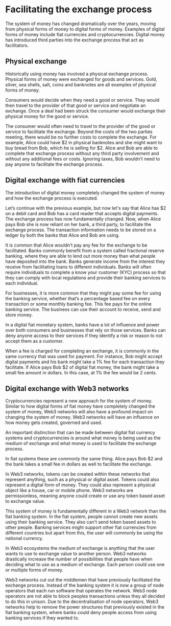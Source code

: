 # Facilitating the exchange process

The system of money has changed dramatically over the years, moving from physical forms of money to digital forms of money. Examples of digital forms of money include fiat currencies and cryptocurrencies. Digital money has introduced third parties into the exchange process that act as facilitators.&#x20;



## Physical exchange

Historically using money has involved a physical exchange process. Physical forms of money were exchanged for goods and services. Gold, silver, sea shells, salt, coins and banknotes are all examples of physical forms of money.

Consumers would decide when they need a good or service. They would then travel to the provider of that good or service and negotiate an exchange. Once a deal had been struck the consumer would exchange their physical money for the good or service.

The consumer would often need to travel to the provider of the good or service to facilitate the exchange. Beyond the costs of the two parties meeting, there would be no further costs to complete the exchange. For example, Alice could have $2 in physical banknotes and she might want to buy bread from Bob, which he is selling for $2. Alice and Bob are able to complete that exchange process without any third party involvement and without any additional fees or costs. Ignoring taxes, Bob wouldn’t need to pay anyone to facilitate the exchange process.



## Digital exchange with fiat currencies

The introduction of digital money completely changed the system of money and how the exchange process is executed.

Let’s continue with the previous example, but now let's say that Alice has $2 on a debit card and Bob has a card reader that accepts digital payments. The exchange process has now fundamentally changed. Now, when Alice pays Bob she is now reliant on her bank, a third party, to facilitate the exchange process. The transaction information needs to be stored on a ledger by both the banks that Alice and Bob are using.

It is common that Alice wouldn’t pay any fee for the exchange to be facilitated. Banks commonly benefit from a system called fractional reserve banking, where they are able to lend out more money than what people have deposited into the bank. Banks generate income from the interest they receive from facilitating loans to different individuals. Banks will often require individuals to complete a know your customer (KYC) process so that they can comply with local regulations and provide their banking services to each individual.

For businesses, it is more common that they might pay some fee for using the banking service, whether that’s a percentage based fee on every transaction or some monthly banking fee. This fee pays for the online banking service. The business can use their account to receive, send and store money.

In a digital fiat monetary system, banks have a lot of influence and power over both consumers and businesses that rely on those services. Banks can deny anyone access to their services if they identify a risk or reason to not accept them as a customer.

When a fee is charged for completing an exchange, it is commonly in the same currency that was used for payment. For instance, Bob might accept digital payments and his bank might take a 1% fee for each transaction they facilitate. If Alice pays Bob $2 of digital fiat money, the bank might take a small fee amount in dollars. In this case, at 1% the fee would be 2 cents.



## Digital exchange with Web3 networks

Cryptocurrencies represent a new approach for the system of money. Similar to how digital forms of fiat money have completely changed the system of money, Web3 networks will also have a profound impact on changing the system of money. Web3 networks will have an influence on how money gets created, governed and used.

An important distinction that can be made between digital fiat currency systems and cryptocurrencies is around what money is being used as the medium of exchange and what money is used to facilitate the exchange process.

In fiat systems these are commonly the same thing. Alice pays Bob $2 and the bank takes a small fee in dollars as well to facilitate the exchange.

In Web3 networks, tokens can be created within these networks that represent anything, such as a physical or digital asset. Tokens could also represent a digital form of money. They could also represent a physical object like a house, car or mobile phone. Web3 networks are permissionless, meaning anyone could create or use any token based asset to exchange value.

This system of money is fundamentally different in a Web3 network than the fiat banking system. In the fiat system, people cannot create new assets using their banking service. They also can’t send token based assets to other people. Banking services might support other fiat currencies from different countries but apart from this, the user will commonly be using the national currency.

In Web3 ecosystems the medium of exchange is anything that the user wants to use to exchange value to another person. Web3 networks drastically increase the number of possibilities that people have when deciding what to use as a medium of exchange. Each person could use one or multiple forms of money.

Web3 networks cut out the middlemen that have previously facilitated the exchange process. Instead of the banking system it is now a group of node operators that each run software that operates the network. Web3 node operators are not able to block peoples transactions unless they all decided to do this in unison. Due to the decentralisation of node operators, Web3 networks help to remove the power structures that previously existed in the fiat banking system, where banks could deny people access from using banking services if they wanted to.
